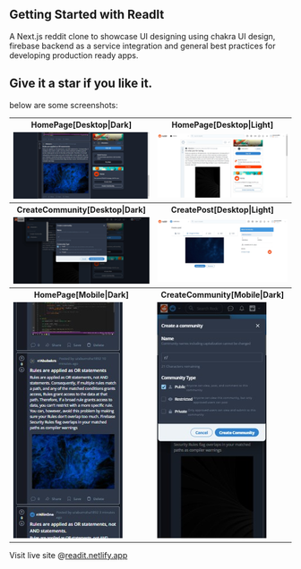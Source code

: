 ## Getting Started with ReadIt

A Next.js reddit clone to showcase UI designing using chakra UI design, firebase backend as a service integration and general best practices for developing production ready apps.

## Give it a star if you like it.

below are some screenshots:

<table>
<tr>
  <th>HomePage[Desktop|Dark]</th>
  <th>HomePage[Desktop|Light]</th>
 </tr>
  <tr>
    <td> <img src="./screenshots/home-desk-dark.png" ></td>
    <td><img src="./screenshots/home-desk-light.png" ></td>
  </tr>
  <tr>
    <th>CreateCommunity[Desktop|Dark]</th>
    <th>CreatePost[Desktop|Light]</th>
  <tr>
    <td> <img src="./screenshots/create-com-desk-dark.png" ></td>
    <td><img src="./screenshots/create-post-desk-light.png"></td>
  </tr>
  <tr>
    <th>HomePage[Mobile|Dark]</th>
    <th>CreateCommunity[Mobile|Dark]</th>
  <tr>
    <td> <img src="./screenshots/home-mobile-dark.png" ></td>
    <td><img src="./screenshots/create-com-mobile-dark.png" ></td>
  </tr>
</table>

Visit live site @[readit.netlify.app](https://readit.netlify.app/)
